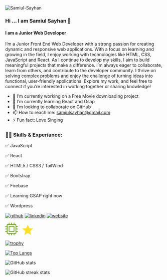 <img src="https://i.ibb.co.com/JRHSRvng/Samiul-Sayhan.png" alt="Samiul-Sayhan" border="0">


### Hi ... I am Samiul Sayhan 👋
#### I am a Junior Web Developer

I’m a Junior Front End Web Developer with a strong passion for creating dynamic and responsive web applications. With a focus on learning and growing in the field, I enjoy working with technologies like HTML, CSS, JavaScript and React. As I continue to develop my skills, I aim to build meaningful projects that make a difference. I’m always eager to collaborate, learn from others, and contribute to the developer community. I thrive on solving complex problems and enjoy the challenge of turning ideas into functional, user-friendly applications. Explore my work, and feel free to connect if you’re interested in working together or sharing knowledge!



- 🔭 I’m currently working on a Free Movie downloading project 
- 🌱 I’m currently learning React and Gsap 
- 👯 I’m looking to collaborate on GitHub 
- 📫 How to reach me: samiulsayhan@gmail.com 
- ⚡ Fun fact: Love Singing

### 👨‍💻 Skills & Experiance:

✅ JavaScript

✅ React

✅ HTML5 / CSS3 / TailWind

✅ Bootstrap 

✅ Firebase

✅ Learning GSAP right now

✅ Wordpress



[<img src='https://cdn.jsdelivr.net/npm/simple-icons@3.0.1/icons/github.svg' alt='github' height='40'>](https://github.com/samiulsayhan)  [<img src='https://cdn.jsdelivr.net/npm/simple-icons@3.0.1/icons/linkedin.svg' alt='linkedin' height='40'>](https://www.linkedin.com/in/samiul-sayhan-0a1a2522b/)  [<img src='https://cdn.jsdelivr.net/npm/simple-icons@3.0.1/icons/icloud.svg' alt='website' height='40'>](https://sayhan-portfolio.netlify.app/)  

<a href='https://docs.github.com/en/developers'><img src='https://raw.githubusercontent.com/acervenky/animated-github-badges/master/assets/devbadge.gif' width='40' height='40'></a> <a href='https://stars.github.com/'><img src='https://raw.githubusercontent.com/acervenky/animated-github-badges/master/assets/starbadge.gif' width='35' height='35'></a> 

[![trophy](https://github-profile-trophy.vercel.app/?username=samiulsayhan)](https://github.com/ryo-ma/github-profile-trophy)

[![Top Langs](https://github-readme-stats.vercel.app/api/top-langs/?username=samiulsayhan)](https://github.com/anuraghazra/github-readme-stats)

![GitHub stats](https://github-readme-stats.vercel.app/api?username=samiulsayhan&show_icons=true)  

![GitHub streak stats](https://streak-stats.demolab.com/?user=samiulsayhan)  


  



